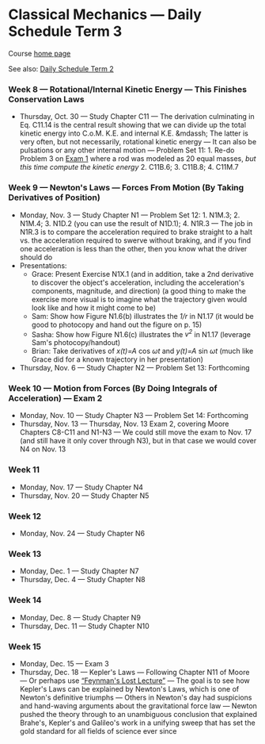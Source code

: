 # Classical Mechanics &mdash; Daily Schedule Term 3

Course [home page](./)

See also: [Daily Schedule Term 2](./daily_schedule-term_2.html)

### Week 8 &mdash; Rotational/Internal Kinetic Energy &mdash; This Finishes Conservation Laws

* Thursday, Oct. 30 &mdash; Study Chapter C11 &mdash; The derivation culminating in Eq. C11.14 is the central result showing that we can divide up the total kinetic energy into C.o.M. K.E. and internal K.E. &mdassh; The latter is very often, but not necessarily, rotational kinetic energy &mdash; It can also be pulsations or any other internal motion &mdash; Problem Set 11: 1. Re-do Problem 3 on [Exam 1](./exams/Exam1.nb.pdf) where a rod was modeled as 20 equal masses, *but this time compute the kinetic energy* 2. C11B.6; 3. C11B.8; 4. C11M.7 
  
### Week 9 &mdash; Newton's Laws &mdash; Forces From Motion (By Taking Derivatives of Position)

* Monday, Nov. 3 &mdash; Study Chapter N1 &mdash; Problem Set 12: 1. N1M.3; 2. N1M.4; 3. N1D.2 (you can use the result of N1D.1); 4. N1R.3 &mdash; The job in N1R.3 is to compare the acceleration required to brake straight to a halt vs. the acceleration required to swerve without braking, and if you find one acceleration is less than the other, then you know what the driver should do
* Presentations:
  * Grace: Present Exercise N1X.1 (and in addition, take a 2nd derivative to discover the object's acceleration, including the acceleration's components, magnitude, and direction) (a good thing to make the exercise more visual is to imagine what the trajectory given would look like and how it might come to be) 
  * Sam: Show how Figure N1.6(b) illustrates the *1/r* in N1.17 (it would be good to photocopy and hand out the figure on p. 15)
  * Sasha: Show how Figure N1.6(c) illustrates the *v<sup>2</sup>* in N1.17 (leverage Sam's photocopy/handout)
  * Brian: Take derivatives of *x(t)=A* cos *&omega;t* and *y(t)=A* sin *&omega;t* (much like Grace did for a known trajectory in her presentation)
* Thursday, Nov. 6 &mdash; Study Chapter N2 &mdash; Problem Set 13: Forthcoming

### Week 10 &mdash; Motion from Forces (By Doing Integrals of Acceleration) &mdash; Exam 2

* Monday, Nov. 10 &mdash; Study Chapter N3 &mdash; Problem Set 14: Forthcoming
* Thursday, Nov. 13 &mdash; Thursday, Nov. 13 Exam 2, covering Moore Chapters C8-C11 and N1-N3 &mdash; We could still move the exam to Nov. 17 (and still have it only cover through N3), but in that case we would cover N4 on Nov. 13

### Week 11

* Monday, Nov. 17 &mdash; Study Chapter N4
* Thursday, Nov. 20 &mdash; Study Chapter N5

### Week 12

* Monday, Nov. 24 &mdash; Study Chapter N6

### Week 13

* Monday, Dec. 1 &mdash; Study Chapter N7
* Thursday, Dec. 4 &mdash; Study Chapter N8

### Week 14

* Monday, Dec. 8 &mdash; Study Chapter N9
* Thursday, Dec. 11 &mdash; Study Chapter N10

### Week 15

* Monday, Dec. 15 &mdash; Exam 3
* Thursday, Dec. 18 &mdash; Kepler's Laws &mdash; Following Chapter N11 of Moore &mdash; Or perhaps use [&ldquo;Feynman's Lost Lecture&rdquo;](https://dn710004.ca.archive.org/0/items/richard-feynman-pdf-library/Feynman%2C%20Richard%20%2837%20books%29/Feynman%27s%20Lost%20Lecture%20%5Bed.%20Goodstein%5D/Goodstein%2C%20D.%20%28ed.%29%20-%20Feynman%27s%20Lost%20Lecture%20%28Vintage%2C%201997%29.pdf) &mdash; The goal is to see how Kepler's Laws can be explained by Newton's Laws, which is one of Newton's definitive triumphs &mdash; Others in Newton's day had suspicions and hand-waving arguments about the gravitational force law &mdash; Newton pushed the theory through to an unambiguous conclusion that explained Brahe's, Kepler's and Galileo's work in a unifying sweep that has set the gold standard for all fields of science ever since
